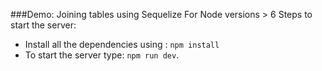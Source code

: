 ###Demo: Joining tables using Sequelize
For Node versions > 6 
Steps to start the server:
 - Install all the dependencies using : `npm install`
 - To start the server type: `npm run dev`. 
